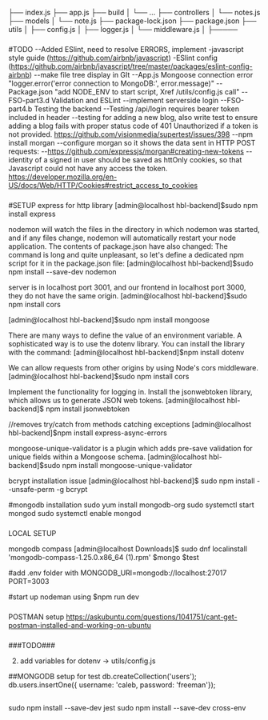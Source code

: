 ├── index.js
├── app.js
├── build
│   └── ...
├── controllers
│   └── notes.js
├── models
│   └── note.js
├── package-lock.json
├── package.json
├── utils
│   ├── config.js
│   ├── logger.js
│   └── middleware.js
│   ├─────
###
#TODO
--Added ESlint, need to resolve ERRORS, implement 
    -javascript style guide (https://github.com/airbnb/javascript)
    -ESlint config (https://github.com/airbnb/javascript/tree/master/packages/eslint-config-airbnb)
--make file tree display in GIt
--App.js Mongoose connection error 
    "logger.error('error connection to MongoDB:', error.message)"
--Package.json 
    "add NODE_ENV to start script, Xref /utils/config.js call"
--FSO-part3.d Validation and ESLint
    --implement serverside login
--FSO-part4.b Testing the backend
    --Testing /api/login requires bearer token included in header
    --testing for adding a new blog, also write test to ensure adding a blog fails with proper status code of 401 Unauthorized if a token is not provided.
    https://github.com/visionmedia/supertest/issues/398
--npm install morgan
    --configure morgan so it shows the data sent in HTTP POST requests:
    --https://github.com/expressjs/morgan#creating-new-tokens
--identity of a signed in user should be saved as httOnly cookies,  so that Javascript could not have any access the token.
    https://developer.mozilla.org/en-US/docs/Web/HTTP/Cookies#restrict_access_to_cookies


###
#SETUP
express for http library
[admin@localhost hbl-backend]$sudo npm install express

nodemon will watch the files in the directory in which nodemon was started, and if any files change, nodemon will automatically restart your node application.
    The contents of package.json have also changed:
    The command is long and quite unpleasant, so let's define a dedicated npm script for it in the package.json file:
[admin@localhost hbl-backend]$sudo npm install --save-dev nodemon

server is in localhost port 3001, and our frontend in localhost port 3000, they do not have the same origin.
[admin@localhost hbl-backend]$sudo npm install cors

[admin@localhost hbl-backend]$sudo npm install mongoose

There are many ways to define the value of an environment variable.
    A sophisticated way is to use the dotenv library. You can install the library with the command:
[admin@localhost hbl-backend]$npm install dotenv

We can allow requests from other origins by using Node's cors middleware.
[admin@localhost hbl-backend]$sudo npm install cors

Implement the functionality for logging in. Install the jsonwebtoken library, 
which allows us to generate JSON web tokens.
[admin@localhost hbl-backend]$ npm install jsonwebtoken

//removes try/catch from methods catching exceptions
[admin@localhost hbl-backend]$npm install express-async-errors

mongoose-unique-validator is a plugin which 
    adds pre-save validation for unique fields within a Mongoose schema.
[admin@localhost hbl-backend]$sudo npm install mongoose-unique-validator

bcrypt installation issue
[admin@localhost hbl-backend]$ sudo npm install --unsafe-perm -g bcrypt

#mongodb installation
sudo yum install mongodb-org
sudo systemctl start mongod
sudo systemctl enable mongod

###
LOCAL SETUP

mongodb compass
[admin@localhost Downloads]$ sudo dnf localinstall 'mongodb-compass-1.25.0.x86_64 (1).rpm'
$mongo
$test

#add .env folder with
MONGODB_URI=mongodb://localhost:27017
PORT=3003

#start up nodeman using
$npm run dev

###
POSTMAN setup
https://askubuntu.com/questions/1041751/cant-get-postman-installed-and-working-on-ubuntu




###

###TODO###

2) add variables for dotenv -> utils/config.js 

##MONGODB setup for test
db.createCollection('users');
db.users.insertOne({ username: 'caleb, password: 'freeman'});

##
 sudo npm install --save-dev jest
 sudo npm install --save-dev cross-env